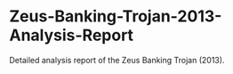 # Zeus-Banking-Trojan-2013-Analysis-Report
Detailed analysis report of the Zeus Banking Trojan (2013).

